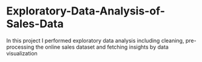 # Exploratory-Data-Analysis-of-Sales-Data
In this project I performed exploratory data analysis including cleaning, pre-processing the online sales dataset and fetching insights by data visualization
